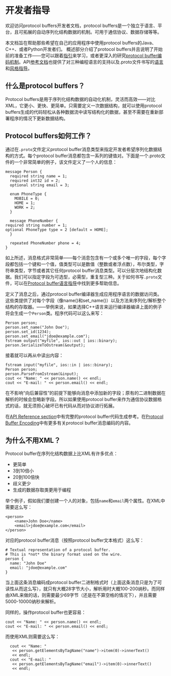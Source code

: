 
开发者指导
==========

欢迎访问protocol buffers开发者文档，protocol buffers是一个独立于语言、平台，且可拓展的自动序列化结构数据的机制。可用于通信协议、数据存储等等。

本文档旨在帮助那些希望在自己的应用程序中使用protocol buffers的Java、C++、或者Python开发者们。
概述部分介绍了protocol buffers并且说明了开始前的准备工作——您可以跟着[指引]()来学习，或者更深入的研究[protocol buffer编码机制]()。API[参考文档]()也提供了对三种编程语言的支持以及.proto文件书写的[语言]()和[风格指导]()。

什么是protocol buffers？
----------

Protocol buffers是用于序列化结构数据的自动化机制，灵活而高效——对比XML，它更小、更快、更简单。只需要定义一次数据结构，就可以使用protocol buffers生成的代码轻松从各种数据流中读写结构化的数据，甚至不需要在重新部署程序的情况下更新数据结构。

Protocol buffers如何工作？
----------

通过在`.proto`文件定义protocol buffer消息类型来指定开发者希望序列化数据结构的方式。每个protocol buffer消息都包含一系列的键值对。下面是一个.proto文件的一个非常简单的例子，该文件定义了一个人的信息：

    message Person {
      required string name = 1;
      required int32 id = 2;
      optional string email = 3;
    
      enum PhoneType {
    	MOBILE = 0;
    	HOME = 1;
    	WORK = 2;
      }
    
      message PhoneNumber {
    required string number = 1;
    optional PhoneType type = 2 [default = HOME];
      }
    
      repeated PhoneNumber phone = 4;
    }

如上所述，消息格式非常简单——每个消息包含有一个或多个唯一的字段，每个字段都包括一个键和一个值，值类型可以是数值（整数或者浮点数），布尔类型，字符串类型，字节或者其它任何protocol buffer消息类型。可以分层次地结构化数据。我们可以指定字段为可选型，必需型，重复型三种。关于如何书写`.proto`文件，可以在[Protocol buffer语言指导]()中找到更多帮助信息。

定义了消息之后，通过protocol buffer编译器生成应用程序语言的数据访问类。这些类提供了对每个字段（像name()和set_name()）以及方法来序列化/解析整个结构的存取器。——举例来说，如果选择C++语言来运行编译器编译上面的例子将会生成一个`Person`类。程序代码可以这么来写：

    Person person;
    person.set_name("John Doe");
    person.set_id(1234);
    person.set_email("jdoe@example.com");
    fstream output("myfile", ios::out | ios::binary);
    person.SerializeToOstream(&output);

接着就可以再从中读出内容：
    
    fstream input("myfile", ios::in | ios::binary);
    Person person;
    person.ParseFromIstream(&input);
    cout << "Name: " << person.name() << endl;
    cout << "E-mail: " << person.email() << endl;

在不影响“向后兼容性”的前提下能够向消息中添加新的字段；原有的二进制数据在解析的时候会忽略新字段。所以如果使用protocol buffer来作为通信协议数据格式的话，就无须担心破坏已有代码从而对协议进行拓展。

在[API Reference section]()中有完整的protocol buffer代码生成参考。在[Protocol Buffer Encoding]()中有更多有关protocol buffer消息编码的内容。

为什么不用XML？
----------

Protocol buffer在序列化结构数据上比XML有许多优点：  

- 更简单
- 3到10倍小
- 20到100倍快
- 歧义更少
- 生成的数据存取类更用于编程

举个例子，假如我们要创建一个人的对象，包括`name`和`email`两个属性。在XML中需要这么写：

    <person>
    	<name>John Doe</name>
    	<email>jdoe@example.com</email>
    </person>

对应的protocol buffer消息（按照protocol buffer文本格式）这么写：

    # Textual representation of a protocol buffer.
    # This is *not* the binary format used on the wire.
    person {
      name: "John Doe"
      email: "jdoe@example.com"
    }

当上面这条消息编码成protocol buffer二进制格式时（上面这条消息只是为了可读性从而这么写），就只有大概28字节大小，解析用时大概100-200纳秒。而同样由XML来做的话，则需要最少69字节（还是在不算空格的情况下），并且需要5000-10000纳秒来解析。

同样的，操作protocol buffer也更容易：

    cout << "Name: " << person.name() << endl;
    cout << "E-mail: " << person.email() << endl;

而使用XML则需要这么写：

      cout << "Name: "
       << person.getElementsByTagName("name")->item(0)->innerText()
       << endl;
      cout << "E-mail: "
       << person.getElementsByTagName("email")->item(0)->innerText()
       << endl;

